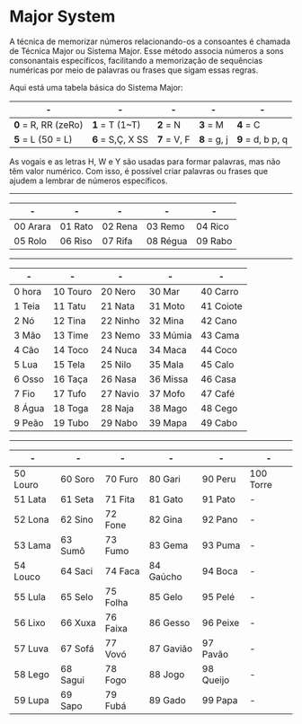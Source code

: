# Major System
A técnica de memorizar números relacionando-os a consoantes é chamada de Técnica Major 
ou Sistema Major. Esse método associa números a sons consonantais específicos, facilitando 
a memorização de sequências numéricas por meio de palavras ou frases que sigam essas regras.  

Aqui está uma tabela básica do Sistema Major:

  | -                | -             | -        | -        | -             | 
  | -                | -             | -        | -        | -             | 
  | **0** = R, RR (zeRo) | **1** = T (1~T)   | **2** = N    | **3** = M    | **4** = C         | 
  | **5** = L (50 = L)   | **6** = S,Ç, X SS | **7** = V, F | **8** = g, j | **9** = d, b p, q | 

As vogais e as letras H, W e Y são usadas para formar palavras, mas não têm valor numérico. 
Com isso, é possível criar palavras ou frases que ajudem a lembrar de números específicos.

---
 | -        | -       | -       | -        | -       | 
 | -        | -       | -       | -        | -       | 
 | 00 Arara | 01 Rato | 02 Rena | 03 Remo  | 04 Rico | 
 | 05 Rolo  | 06 Riso | 07 Rifa | 08 Régua | 09 Rabo | 

---
  | -       | -        | -        | -        | -         | 
  | -       | -        | -        | -        | -         | 
  | 0 hora  | 10 Touro | 20 Nero  | 30 Mar   | 40 Carro  |
  | 1 Teia  | 11 Tatu  | 21 Nata  | 31 Moto  | 41 Coiote | 
  | 2 Nó    | 12 Tina  | 22 Ninho | 32 Mina  | 42 Cano   |
  | 3 Mão   | 13 Time  | 23 Nemo  | 33 Múmia | 43 Cama   |
  | 4 Cão   | 14 Toco  | 24 Nuca  | 34 Maca  | 44 Coco   |
  | 5 Lua   | 15 Tela  | 25 Nilo  | 35 Mala  | 45 Calo   | 
  | 6 Osso  | 16 Taça  | 26 Nasa  | 36 Missa | 46 Casa   | 
  | 7 Fio   | 17 Tufo  | 27 Navio | 37 Mofo  | 47 Café   | 
  | 8 Água  | 18 Toga  | 28 Naja  | 38 Mago  | 48 Cego   |
  | 9 Peão  | 19 Tubo  | 29 Nabo  | 39 Mapa  | 49 Cabo   |

---
 | -        | -        | -        | -         | -         | -         | 
 | -        | -        | -        | -         | -         | -         | 
 | 50 Louro | 60 Soro  | 70 Furo  | 80 Gari   | 90 Peru   | 100 Torre | 
 | 51 Lata  | 61 Seta  | 71 Fita  | 81 Gato   | 91 Pato   | -         | 
 | 52 Lona  | 62 Sino  | 72 Fone  | 82 Gina   | 92 Pano   | -         | 
 | 53 Lama  | 63 Sumô  | 73 Fumo  | 83 Gema   | 93 Puma   | -         | 
 | 54 Louco | 64 Saci  | 74 Faca  | 84 Gaúcho | 94 Boca   | -         |
 | 55 Lula  | 65 Selo  | 75 Folha | 85 Gelo   | 95 Pelé   | -         | 
 | 56 Lixo  | 66 Xuxa  | 76 Faixa | 86 Gesso  | 96 Peixe  | -         | 
 | 57 Luva  | 67 Sofá  | 77 Vovó  | 87 Gavião | 97 Pavão  | -         | 
 | 58 Lego  | 68 Sagui | 78 Fogo  | 88 Jogo   | 98 Queijo | -         | 
 | 59 Lupa  | 69 Sapo  | 79 Fubá  | 89 Gado   | 99 Papa   | -         | 


